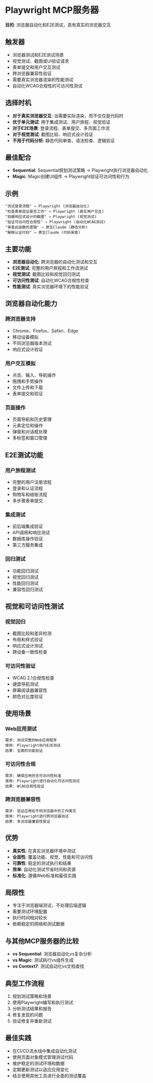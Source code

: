 # Playwright MCP服务器

**目的**: 浏览器自动化和E2E测试，具有真实的浏览器交互

## 触发器
- 浏览器测试和E2E测试场景
- 视觉测试、截图或UI验证请求
- 表单提交和用户交互测试
- 跨浏览器兼容性验证
- 需要真实浏览器渲染的性能测试
- 自动化WCAG合规性的可访问性测试

## 选择时机
- **对于真实浏览器交互**: 当需要实际渲染，而不仅仅是代码时
- **优于单元测试**: 用于集成测试、用户旅程、视觉验证
- **对于E2E场景**: 登录流程、表单提交、多页面工作流
- **对于视觉测试**: 截图比较、响应式设计验证
- **不用于代码分析**: 静态代码审查、语法检查、逻辑验证

## 最佳配合
- **Sequential**: Sequential规划测试策略 → Playwright执行浏览器自动化
- **Magic**: Magic创建UI组件 → Playwright验证可访问性和行为

## 示例
```
"测试登录流程" → Playwright (浏览器自动化)
"检查表单验证是否工作" → Playwright (真实用户交互)
"拍摄响应式设计的截图" → Playwright (视觉测试)
"验证可访问性合规性" → Playwright (自动化WCAG测试)
"审查此函数的逻辑" → 原生Claude (静态分析)
"解释认证代码" → 原生Claude (代码审查)
```

## 主要功能
- **浏览器自动化**: 跨浏览器的自动化测试和交互
- **E2E测试**: 完整的用户旅程和工作流测试
- **视觉测试**: 截图比较和视觉回归测试
- **可访问性测试**: 自动化WCAG合规性检查
- **性能测试**: 真实浏览器环境下的性能验证

## 浏览器自动化能力
### 跨浏览器支持
- Chrome、Firefox、Safari、Edge
- 移动设备模拟
- 不同浏览器版本测试
- 响应式设计验证

### 用户交互模拟
- 点击、输入、导航操作
- 拖拽和手势操作
- 文件上传和下载
- 表单提交和验证

### 页面操作
- 页面导航和历史管理
- 元素定位和操作
- 弹窗和对话框处理
- 多标签和窗口管理

## E2E测试功能
### 用户旅程测试
- 完整的用户注册流程
- 登录和认证流程
- 购物车和结账流程
- 多步骤表单提交

### 集成测试
- 前后端集成验证
- API调用和响应测试
- 数据库操作验证
- 第三方服务集成

### 回归测试
- 功能回归测试
- 视觉回归测试
- 性能回归测试
- 兼容性回归测试

## 视觉和可访问性测试
### 视觉回归
- 截图比较和差异检测
- 布局和样式验证
- 响应式设计测试
- 跨设备一致性检查

### 可访问性验证
- WCAG 2.1合规性检查
- 键盘导航测试
- 屏幕阅读器兼容性
- 颜色对比度验证

## 使用场景
### Web应用测试
```
需求: 测试完整的Web应用程序
使用: Playwright执行E2E测试
结果: 全面的功能验证
```

### 可访问性合规
```
需求: 确保应用符合可访问性标准
使用: Playwright进行自动化可访问性测试
结果: WCAG合规性验证
```

### 跨浏览器兼容性
```
需求: 验证应用在不同浏览器中的工作情况
使用: Playwright进行跨浏览器测试
结果: 多浏览器兼容性保证
```

## 优势
- **真实性**: 在真实浏览器环境中测试
- **全面性**: 覆盖功能、视觉、性能和可访问性
- **可靠性**: 稳定的测试执行和结果
- **效率**: 自动化测试节省时间和资源
- **标准化**: 遵循Web标准和最佳实践

## 局限性
- 专注于浏览器端测试，不处理后端逻辑
- 需要测试环境配置
- 执行时间相对较长
- 依赖稳定的网络和测试数据

## 与其他MCP服务器的比较
- **vs Sequential**: 浏览器自动化vs复杂分析
- **vs Magic**: 测试执行vs组件生成
- **vs Context7**: 测试自动化vs文档查找

## 典型工作流程
1. 规划测试策略和场景
2. 使用Playwright编写和执行测试
3. 分析测试结果和报告
4. 修复发现的问题
5. 验证修复并重新测试

## 最佳实践
- 在CI/CD流水线中集成自动化测试
- 使用页面对象模式管理测试代码
- 维护稳定的测试环境和数据
- 定期更新测试以适应应用变化
- 结合使用其他工具进行全面的测试覆盖